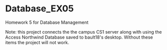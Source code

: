# Database_EX05
Homework 5 for Database Management

Note: this project connects the the campus CS1 server along with using the Access Northwind Database saved to bault18's desktop. Without these items the project will not work.
